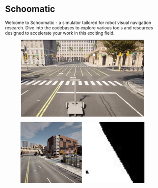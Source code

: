 # Schoomatic

Welcome to Schoomatic - a simulator tailored for robot visual navigation research. Dive into the codebases to explore various tools and resources designed to accelerate your work in this exciting field.

<p align='center'>
    <img src="/Schoomatic/schoomatic.png" alt="drawing" width="400"/> 
</p>

<p align='center'>
    <img src="/FPV_BEV/Town/Town10HD_000062.jpg" alt="drawing" width="200"/>
    <img src="/FPV_BEV/Town/Town10HD_bev_000062.jpg" alt="drawing" width="200"/>
</p>
